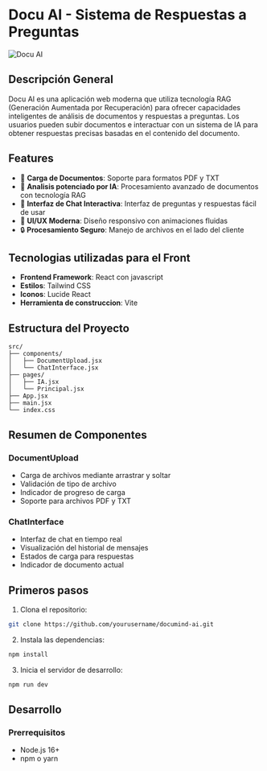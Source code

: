 # Docu AI - Sistema de Respuestas a Preguntas

![Docu AI](https://images.unsplash.com/photo-1677442136019-21780ecad995?auto=format&fit=crop&q=80&w=1200&h=400)

## Descripción General

Docu AI es una aplicación web moderna que utiliza tecnología RAG (Generación Aumentada por Recuperación) para ofrecer capacidades inteligentes de análisis de documentos y respuestas a preguntas. Los usuarios pueden subir documentos e interactuar con un sistema de IA para obtener respuestas precisas basadas en el contenido del documento.

## Features

- 📄 **Carga de Documentos**: Soporte para formatos PDF y TXT
- 🤖 **Analisis potenciado por IA**: Procesamiento avanzado de documentos con tecnología RAG
- 💬 **Interfaz de Chat Interactiva**: Interfaz de preguntas y respuestas fácil de usar
- 🎨 **UI/UX Moderna**: Diseño responsivo con animaciones fluidas
- 🔒 **Procesamiento Seguro**: Manejo de archivos en el lado del cliente

## Tecnologias utilizadas para el Front

- **Frontend Framework**: React con javascript
- **Estilos**: Tailwind CSS
- **Iconos**: Lucide React
- **Herramienta de construccion**: Vite

## Estructura del Proyecto

```
src/
├── components/
│   ├── DocumentUpload.jsx 
│   └── ChatInterface.jsx
├── pages/
│   ├── IA.jsx  
│   └── Principal.jsx       
├── App.jsx       
├── main.jsx         
└── index.css            
```

## Resumen de Componentes

### DocumentUpload
- Carga de archivos mediante arrastrar y soltar
- Validación de tipo de archivo
- Indicador de progreso de carga
- Soporte para archivos PDF y TXT

### ChatInterface
- Interfaz de chat en tiempo real
- Visualización del historial de mensajes
- Estados de carga para respuestas
- Indicador de documento actual

## Primeros pasos

1. Clona el repositorio:
```bash
git clone https://github.com/yourusername/documind-ai.git
```

2. Instala las dependencias:
```bash
npm install
```

3. Inicia el servidor de desarrollo:
```bash
npm run dev
```

## Desarrollo

### Prerrequisitos
- Node.js 16+
- npm o yarn
